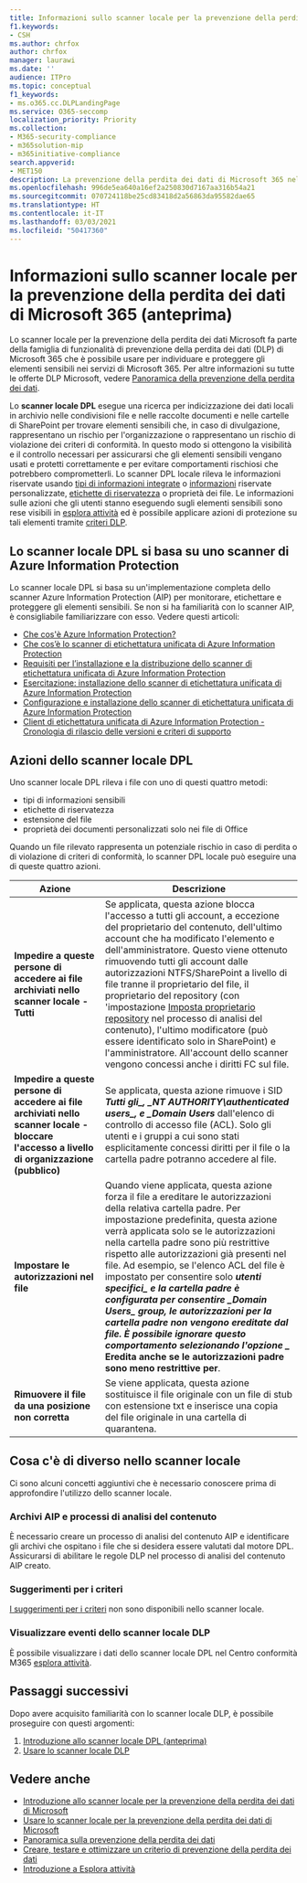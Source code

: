 ```yaml
---
title: Informazioni sullo scanner locale per la prevenzione della perdita dei dati di Microsoft 365 (anteprima)
f1.keywords:
- CSH
ms.author: chrfox
author: chrfox
manager: laurawi
ms.date: ''
audience: ITPro
ms.topic: conceptual
f1_keywords:
- ms.o365.cc.DLPLandingPage
ms.service: O365-seccomp
localization_priority: Priority
ms.collection:
- M365-security-compliance
- m365solution-mip
- m365initiative-compliance
search.appverid:
- MET150
description: La prevenzione della perdita dei dati di Microsoft 365 nello scanner locale estende il monitoraggio delle attività sui file e le azioni di protezione per tali file nelle condivisioni di file locali e cartelle e raccolte documenti di SharePoint locali. I file vengono analizzati e protetti tramite uno scanner di Azure Information Protection (AIP)
ms.openlocfilehash: 996de5ea640a16ef2a250830d7167aa316b54a21
ms.sourcegitcommit: 070724118be25cd83418d2a56863da95582dae65
ms.translationtype: HT
ms.contentlocale: it-IT
ms.lasthandoff: 03/03/2021
ms.locfileid: "50417360"
---
```

# <a name="learn-about-the-microsoft-365-data-loss-prevention-on-premises-scanner-preview"></a>Informazioni sullo scanner locale per la prevenzione della perdita dei dati di Microsoft 365 (anteprima)

Lo scanner locale per la prevenzione della perdita dei dati Microsoft fa parte della famiglia di funzionalità di prevenzione della perdita dei dati (DLP) di Microsoft 365 che è possibile usare per individuare e proteggere gli elementi sensibili nei servizi di Microsoft 365. Per altre informazioni su tutte le offerte DLP Microsoft, vedere [Panoramica della prevenzione della perdita dei dati](data-loss-prevention-policies.md).

Lo **scanner locale DPL** esegue una ricerca per indicizzazione dei dati locali in archivio nelle condivisioni file e nelle raccolte documenti e nelle cartelle di SharePoint per trovare elementi sensibili che, in caso di divulgazione, rappresentano un rischio per l'organizzazione o rappresentano un rischio di violazione dei criteri di conformità. In questo modo si ottengono la visibilità e il controllo necessari per assicurarsi che gli elementi sensibili vengano usati e protetti correttamente e per evitare comportamenti rischiosi che potrebbero comprometterli. Lo scanner DPL locale rileva le informazioni riservate usando [tipi di informazioni integrate](sensitive-information-type-entity-definitions.md) o [informazioni](create-a-custom-sensitive-information-type.md) riservate personalizzate, [etichette di riservatezza](sensitivity-labels.md) o proprietà dei file. Le informazioni sulle azioni che gli utenti stanno eseguendo sugli elementi sensibili sono rese visibili in [esplora attività](data-classification-activity-explorer.md) ed è possibile applicare azioni di protezione su tali elementi tramite [criteri DLP](create-test-tune-dlp-policy.md).

## <a name="the-dlp-on-premises-scanner-relies-on-azure-information-protection-scanner"></a>Lo scanner locale DPL si basa su uno scanner di Azure Information Protection

Lo scanner locale DPL si basa su un'implementazione completa dello scanner Azure Information Protection (AIP) per monitorare, etichettare e proteggere gli elementi sensibili. Se non si ha familiarità con lo scanner AIP, è consigliabile familiarizzare con esso. Vedere questi articoli:

- [Che cos'è Azure Information Protection?](https://docs.microsoft.com/azure/information-protection/what-is-information-protection)
- [Che cos’è lo scanner di etichettatura unificata di Azure Information Protection](https://docs.microsoft.com/azure/information-protection/deploy-aip-scanner)
- [Requisiti per l’installazione e la distribuzione dello scanner di etichettatura unificata di Azure Information Protection](https://docs.microsoft.com/azure/information-protection/deploy-aip-scanner-prereqs)
- [Esercitazione: installazione dello scanner di etichettatura unificata di Azure Information Protection](https://docs.microsoft.com/azure/information-protection/tutorial-install-scanner)
- [Configurazione e installazione dello scanner di etichettatura unificata di Azure Information Protection](https://docs.microsoft.com/azure/information-protection/deploy-aip-scanner-configure-install)
- [Client di etichettatura unificata di Azure Information Protection - Cronologia di rilascio delle versioni e criteri di supporto](https://docs.microsoft.com/azure/information-protection/rms-client/unifiedlabelingclient-version-release-history)

## <a name="dlp-on-premises-scanner-actions"></a>Azioni dello scanner locale DPL

Uno scanner locale DPL rileva i file con uno di questi quattro metodi:

- tipi di informazioni sensibili
- etichette di riservatezza
- estensione del file
- proprietà dei documenti personalizzati solo nei file di Office 

Quando un file rilevato rappresenta un potenziale rischio in caso di perdita o di violazione di criteri di conformità, lo scanner DPL locale può eseguire una di queste quattro azioni.

|Azione |Descrizione  |
|---------|---------|
|**Impedire a queste persone di accedere ai file archiviati nello scanner locale - Tutti** | Se applicata, questa azione blocca l'accesso a tutti gli account, a eccezione del proprietario del contenuto, dell'ultimo account che ha modificato l'elemento e dell'amministratore. Questo viene ottenuto rimuovendo tutti gli account dalle autorizzazioni NTFS/SharePoint a livello di file tranne il proprietario del file, il proprietario del repository (con 'impostazione [Imposta proprietario repository](https://docs.microsoft.com/azure/information-protection/deploy-aip-scanner-configure-install#use-a-data-loss-prevention-dlp-policy-public-preview) nel processo di analisi del contenuto), l'ultimo modificatore (può essere identificato solo in SharePoint) e l'amministratore. All'account dello scanner vengono concessi anche i diritti FC sul file.|
|**Impedire a queste persone di accedere ai file archiviati nello scanner locale - bloccare l'accesso a livello di organizzazione (pubblico)**    |Se applicata, questa azione rimuove i SID **_Tutti gli_*_, _*_NT AUTHORITY\authenticated users_*_, e _*_Domain Users_** dall'elenco di controllo di accesso file (ACL). Solo gli utenti e i gruppi a cui sono stati esplicitamente concessi diritti per il file o la cartella padre potranno accedere al file.|
|**Impostare le autorizzazioni nel file**|Quando viene applicata, questa azione forza il file a ereditare le autorizzazioni della relativa cartella padre. Per impostazione predefinita, questa azione verrà applicata solo se le autorizzazioni nella cartella padre sono più restrittive rispetto alle autorizzazioni già presenti nel file. Ad esempio, se l'elenco ACL del file è impostato per consentire solo **_utenti specifici_*_ e la cartella padre è configurata per consentire _*_Domain Users_*_ group, le autorizzazioni per la cartella padre non vengono ereditate dal file. È possibile ignorare questo comportamento selezionando l'opzione _* Eredita anche se le autorizzazioni padre sono meno restrittive per**.|
|**Rimuovere il file da una posizione non corretta**|Se viene applicata, questa azione sostituisce il file originale con un file di stub con estensione txt e inserisce una copia del file originale in una cartella di quarantena. 

## <a name="whats-different-in-the-on-premises-scanner"></a>Cosa c'è di diverso nello scanner locale

Ci sono alcuni concetti aggiuntivi che è necessario conoscere prima di approfondire l'utilizzo dello scanner locale.

### <a name="aip-repositories-and-content-scan-jobs"></a>Archivi AIP e processi di analisi del contenuto

È necessario creare un processo di analisi del contenuto AIP e identificare gli archivi che ospitano i file che si desidera essere valutati dal motore DPL. Assicurarsi di abilitare le regole DLP nel processo di analisi del contenuto AIP creato.

### <a name="policy-tips"></a>Suggerimenti per i criteri

[I suggerimenti per i criteri](use-notifications-and-policy-tips.md) non sono disponibili nello scanner locale.


### <a name="viewing-dlp-on-premises-scanner-events"></a>Visualizzare eventi dello scanner locale DLP

È possibile visualizzare i dati dello scanner locale DPL nel Centro conformità M365 [esplora attività](data-classification-activity-explorer.md). 

## <a name="next-steps"></a>Passaggi successivi

Dopo avere acquisito familiarità con lo scanner locale DLP, è possibile proseguire con questi argomenti:

1. [Introduzione allo scanner locale DPL (anteprima)](dlp-on-premises-scanner-get-started.md)
2. [Usare lo scanner locale DLP](dlp-on-premises-scanner-use.md)

## <a name="see-also"></a>Vedere anche

- [Introduzione allo scanner locale per la prevenzione della perdita dei dati di Microsoft](dlp-on-premises-scanner-get-started.md)
- [Usare lo scanner locale per la prevenzione della perdita dei dati di Microsoft](dlp-on-premises-scanner-use.md) 
- [Panoramica sulla prevenzione della perdita dei dati](data-loss-prevention-policies.md)
- [Creare, testare e ottimizzare un criterio di prevenzione della perdita dei dati](create-test-tune-dlp-policy.md)
- [Introduzione a Esplora attività](data-classification-activity-explorer.md)
